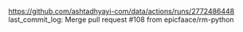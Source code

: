 https://github.com/ashtadhyayi-com/data/actions/runs/2772486448
last_commit_log: Merge pull request #108 from epicfaace/rm-python